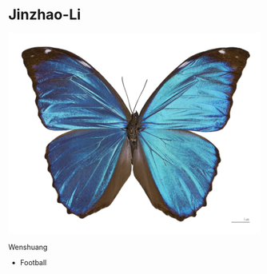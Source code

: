 # Jinzhao-Li

![Morpho Menelaus Butterfly](./Morpho_menelaus_huebneri_MHNT_Male_Dos.jpg)

Wenshuang
- Football